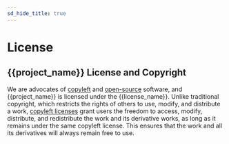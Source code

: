 ```yaml
---
sd_hide_title: true
---
```

# License

## {{project_name}} License and Copyright
We are advocates of [copyleft](https://copyleft.org/) and [open-source](https://opensource.org/) software, 
and {{project_name}} is licensed under the {{license_name}}. 
Unlike traditional copyright, which restricts the rights of others to use, modify, 
and distribute a work, [copyleft licenses](https://choosealicense.com/licenses/) grant users the freedom to access, modify, 
distribute, and redistribute the work and its derivative works, as long as it remains
under the same copyleft license. This ensures that the work and all its derivatives
will always remain free to use.